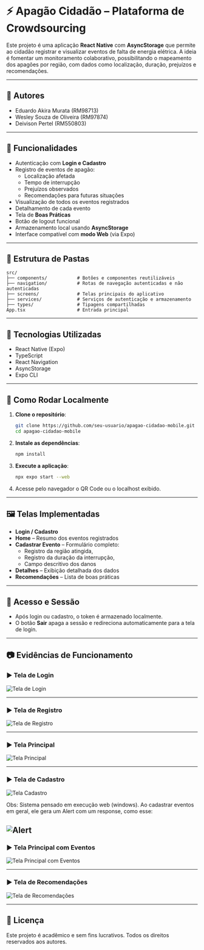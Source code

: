 # ⚡ Apagão Cidadão – Plataforma de Crowdsourcing

Este projeto é uma aplicação **React Native** com **AsyncStorage** que permite ao cidadão registrar e visualizar eventos de falta de energia elétrica. A ideia é fomentar um monitoramento colaborativo, possibilitando o mapeamento dos apagões por região, com dados como localização, duração, prejuízos e recomendações.

---

## 🤝 Autores

- Eduardo Akira Murata (RM98713)
- Wesley Souza de Oliveira (RM97874)
- Deivison Pertel (RM550803)

---

## 📱 Funcionalidades

- Autenticação com **Login e Cadastro**
- Registro de eventos de apagão:
  - Localização afetada
  - Tempo de interrupção
  - Prejuízos observados
  - Recomendações para futuras situações
- Visualização de todos os eventos registrados
- Detalhamento de cada evento
- Tela de **Boas Práticas**
- Botão de logout funcional
- Armazenamento local usando **AsyncStorage**
- Interface compatível com **modo Web** (via Expo)

---

## 📂 Estrutura de Pastas

```
src/
├── components/           # Botões e componentes reutilizáveis
├── navigation/           # Rotas de navegação autenticadas e não autenticadas
├── screens/              # Telas principais do aplicativo
├── services/             # Serviços de autenticação e armazenamento
├── types/                # Tipagens compartilhadas
App.tsx                   # Entrada principal
```

---

## 🧪 Tecnologias Utilizadas

- React Native (Expo)
- TypeScript
- React Navigation
- AsyncStorage
- Expo CLI

---

## 🚀 Como Rodar Localmente

1. **Clone o repositório**:
   ```bash
   git clone https://github.com/seu-usuario/apagao-cidadao-mobile.git
   cd apagao-cidadao-mobile
   ```

2. **Instale as dependências**:
   ```bash
   npm install
   ```

3. **Execute a aplicação**:
   ```bash
   npx expo start --web
   ```

4. Acesse pelo navegador o QR Code ou o localhost exibido.

---

## 🖼️ Telas Implementadas

- **Login / Cadastro**
- **Home** – Resumo dos eventos registrados
- **Cadastrar Evento** – Formulário completo: 
    - Registro da região atingida, 
    - Registro da duração da interrupção,
    - Campo descritivo dos danos
- **Detalhes** – Exibição detalhada dos dados
- **Recomendações** – Lista de boas práticas

---

## 🔐 Acesso e Sessão

- Após login ou cadastro, o token é armazenado localmente.
- O botão **Sair** apaga a sessão e redireciona automaticamente para a tela de login.

---

## 📷 Evidências de Funcionamento

### ▶️ Tela de Login

![Tela de Login](./assets/login.png)

---

### ▶️ Tela de Registro

![Tela de Registro](./assets/registro.png)

---

### ▶️ Tela Principal

![Tela Principal](./assets/home.png)

---

### ▶️ Tela de Cadastro

![Tela Cadastro](./assets/cadastro.png)

Obs: Sistema pensado em execução web (windows). Ao cadastrar eventos em geral, ele gera um Alert com um response, como esse:

![Alert](./assets/alert.png)
---

### ▶️ Tela Principal com Eventos

![Tela Principal com Eventos](./assets/home-populada.png)

---

### ▶️ Tela de Recomendações

![Tela de Recomendações](./assets/recomendacao.png)

---

## 📝 Licença

Este projeto é acadêmico e sem fins lucrativos. Todos os direitos reservados aos autores.